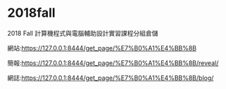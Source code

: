 # 2018fall
2018 Fall 計算機程式與電腦輔助設計實習課程分組倉儲

網站:https://127.0.0.1:8444/get_page/%E7%B0%A1%E4%BB%8B

簡報:https://127.0.0.1:8444/get_page/%E7%B0%A1%E4%BB%8B/reveal/

網誌:https://127.0.0.1:8444/get_page/%E7%B0%A1%E4%BB%8B/blog/

